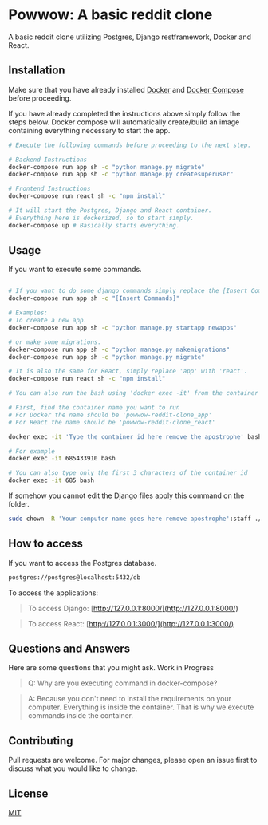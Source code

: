 # Powwow: A basic reddit clone
A basic reddit clone utilizing Postgres, Django restframework, Docker and React.

## Installation

Make sure that you have already installed [Docker](https://docs.docker.com/install/) and [Docker Compose](https://docs.docker.com/compose/install/) before proceeding.


If you have already completed the instructions above simply follow the steps below. Docker compose will automatically create/build an image containing everything necessary to start the app.

```bash
# Execute the following commands before proceeding to the next step.

# Backend Instructions
docker-compose run app sh -c "python manage.py migrate"
docker-compose run app sh -c "python manage.py createsuperuser"

# Frontend Instructions
docker-compose run react sh -c "npm install"

# It will start the Postgres, Django and React container.
# Everything here is dockerized, so to start simply.
docker-compose up # Basically starts everything.

```

## Usage
If you want to execute some commands.

```bash

# If you want to do some django commands simply replace the [Insert Commands]
docker-compose run app sh -c "[Insert Commands]" 

# Examples:
# To create a new app.
docker-compose run app sh -c "python manage.py startapp newapps"

# or make some migrations.
docker-compose run app sh -c "python manage.py makemigrations"
docker-compose run app sh -c "python manage.py migrate"

# It is also the same for React, simply replace 'app' with 'react'.
docker-compose run react sh -c "npm install"

# You can also run the bash using 'docker exec -it' from the container if you like, you can execute commands inside the container.

# First, find the container name you want to run
# For Docker the name should be 'powwow-reddit-clone_app'
# For React the name should be 'powwow-reddit-clone_react'

docker exec -it 'Type the container id here remove the apostrophe' bash

# For example
docker exec -it 685433910 bash

# You can also type only the first 3 characters of the container id
docker exec -it 685 bash

```
If somehow you cannot edit the Django files apply this command on the folder.
```bash
sudo chown -R 'Your computer name goes here remove apostrophe':staff ./backend/api
```

## How to access
If you want to access the Postgres database.
```bash
postgres://postgres@localhost:5432/db
```
To access the applications:
> To access Django: [http://127.0.0.1:8000/](http://127.0.0.1:8000/)

>To access React: [http://127.0.0.1:3000/](http://127.0.0.1:3000/)

## Questions and Answers
Here are some questions that you might ask. Work in Progress
> Q: Why are you executing command in docker-compose?

> A: Because you don't need to install the requirements on your computer. Everything is inside the container. That is why we execute commands inside the container.

## Contributing
Pull requests are welcome. For major changes, please open an issue first to discuss what you would like to change.

## License
[MIT](https://choosealicense.com/licenses/mit/)
